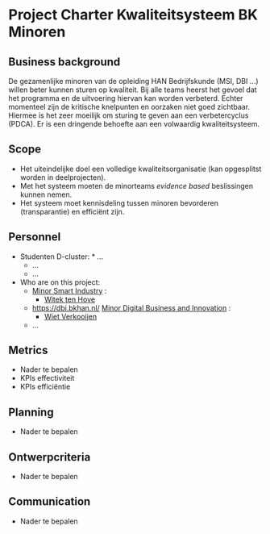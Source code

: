 # Project Charter Kwaliteitsysteem BK Minoren

## Business background

De gezamenlijke minoren van de opleiding HAN Bedrijfskunde (MSI, DBI ...) willen beter kunnen sturen op kwaliteit. Bij alle teams heerst het gevoel dat het programma en de uitvoering hiervan kan worden verbeterd. Echter momenteel zijn de kritische knelpunten en oorzaken niet goed zichtbaar. Hiermee is het zeer moeilijk om sturing te geven aan een verbetercyclus (PDCA). Er is een dringende behoefte aan een volwaardig kwaliteitsysteem.

## Scope
* Het uiteindelijke doel een volledige kwaliteitsorganisatie (kan opgesplitst worden in deelprojecten).
* Met het systeem moeten de minorteams *evidence based* beslissingen kunnen nemen. 
* Het systeem moet kennisdeling tussen minoren bevorderen (transparantie) en efficiënt zijn.

## Personnel
* Studenten D-cluster:
        * ...
	* ...
	* ...
* Who are on this project:
	* <a href="https://witusj.github.io/MinorSI/" target="_blank">Minor Smart Industry</a> :
		* <a href="mailto:witek.tenhove@han.nl?Subject=Opdracht%20D-cluster%20Kwaliteitsysteem" target="_top">Witek ten Hove</a>
	* https://dbi.bkhan.nl/ <a href="https://dbi.bkhan.nl/" target="_blank">Minor Digital Business and Innovation</a> :
		* <a href="mailto:wiet.verkooijen@han.nl?Subject=Opdracht%20D-cluster%20Kwaliteitsysteem" target="_top">Wiet Verkooijen</a>
	* ...
	
## Metrics
* Nader te bepalen
* KPIs effectiviteit
* KPIs efficiëntie

## Planning
* Nader te bepalen

## Ontwerpcriteria
* Nader te bepalen

## Communication
* Nader te bepalen
